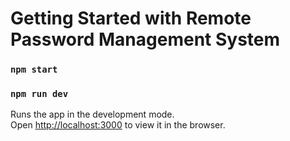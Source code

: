 # Getting Started with Remote Password Management System


### `npm start`


### `npm run dev`
Runs the app in the development mode.\
Open [http://localhost:3000](http://localhost:3000) to view it in the browser.




